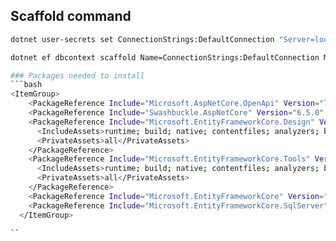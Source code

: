 ﻿


## Scaffold command
```bash
dotnet user-secrets set ConnectionStrings:DefaultConnection "Server=localhost,1433; Database=BookStoresDB; User=sa; Password =YourPassword123; Trusted_Connection=false; TrustServerCertificate=true;" 

dotnet ef dbcontext scaffold Name=ConnectionStrings:DefaultConnection Microsoft.EntityFrameworkCore.SqlServer --output-dir Models --context ApplicationDbContext --context-dir DataConnections --data-annotations```

### Packages needed to install
```bash
<ItemGroup>
    <PackageReference Include="Microsoft.AspNetCore.OpenApi" Version="7.0.11" />
    <PackageReference Include="Swashbuckle.AspNetCore" Version="6.5.0" />
    <PackageReference Include="Microsoft.EntityFrameworkCore.Design" Version="7.0.11">
      <IncludeAssets>runtime; build; native; contentfiles; analyzers; buildtransitive</IncludeAssets>
      <PrivateAssets>all</PrivateAssets>
    </PackageReference>
    <PackageReference Include="Microsoft.EntityFrameworkCore.Tools" Version="7.0.11">
      <IncludeAssets>runtime; build; native; contentfiles; analyzers; buildtransitive</IncludeAssets>
      <PrivateAssets>all</PrivateAssets>
    </PackageReference>
    <PackageReference Include="Microsoft.EntityFrameworkCore" Version="7.0.11" />
    <PackageReference Include="Microsoft.EntityFrameworkCore.SqlServer" Version="7.0.11" />
  </ItemGroup>

``